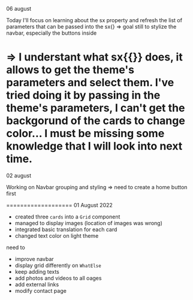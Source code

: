 06 august

Today I'll focus on learning about the sx property and refresh the list of parameters that can be passed into the sx{}
=> goal still to stylize the navbar, especially the buttons inside

=> I understant what sx{{}} does, it allows to get the theme's parameters and select them.
I've tried doing it by passing in the theme's parameters, I can't get the backgorund of the cards to change color... I must be missing some knowledge that I will look into next time.
===================

02 august

Working on Navbar grouping and styling
=> need to create a home button first

===================
01 August 2022

- created three `cards` into a `Grid` component
- managed to display images (location of images was wrong)
- integrated basic translation for each card
- changed text color on light theme

need to

- improve navbar
- display grid differently on `WhatElse`
- keep adding texts
- add photos and videos to all oages
- add external links
- modify contact page
